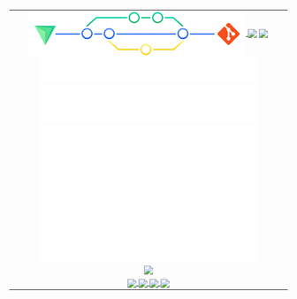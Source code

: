 <!--  === === === === --><!-- Announments -->
<!-- <tr align="center" width="100%"><td> -->
<!-- <h1></h1> --> <!-- FIND THE SECRET -->
<!-- <h2></h2> --> <!-- RECEIVE THE KEY -->
<!-- <h3></h3> --> <!-- UNLOCK THE PRICE -->
<!--  === === === === --><!-- </td></tr> -->
<table><tr><td align="center">
<a title="ZI" target="_self" href="https://github.com/z-shell/zi/">
  <img align="center" style="width:80%;height:auto" src="https://github.com/z-shell/.github/raw/main/profile/img/z_git.png" alt="ZI+GIT Logo" />
</a>
  <img align="center" style="width:80%;height:auto" src="https://github.zshell.dev/.github/metrics.svg" />
<a title="Z-Shell Projects" target="_self" href="https://github.com/orgs/z-shell/projects">
  <img align="center" style="width:80%;height:auto" src="https://github.zshell.dev/.github/plugin/followup/followup.svg" />
</a>
<a title="Z-Shell Projects" target="_self" href="https://github.com/orgs/z-shell/projects">
  <img align="center" style="width:80%;height:auto" src="https://github.com/z-shell/.github/raw/main/metrics/plugin/projects/projects.svg" />
</a>
  </td></tr><tr><td align="center">
  <a title="ZI WIKI" target="_self" href="https://github.com/z-shell/zw/">
    <img align="center" style="width:80%;height:auto" src="https://github.com/z-shell/.github/raw/main/metrics/plugin/pagespeed/detailed.svg" />
  </a>
  </td></tr><tr><td align="center">
    <a title="Twitter" target="_self" href="https://twitter.com/zshell_zi/">
      <img align="center" style="width:80%;height:auto" src="https://github.com/z-shell/.github/raw/main/metrics/plugin/tweets/tweets.svg" />
    </a>
    <a title="DEV" target="_self" href="https://dev.to/z-shell">
      <img align="center" style="width:80%;height:auto" src="https://github.com/z-shell/.github/raw/main/metrics/plugin/rss/dev.zshell.rss.svg" />
    </a>
    <a title="DEV" target="_self" href="https://dev.to/tag/zsh">
      <img align="center" style="width:80%;height:auto" src="https://github.com/z-shell/.github/raw/main/metrics/plugin/rss/dev.tag.zsh.rss.svg" />
    </a>
    </td></tr>
<tr><td align="center">
  <a title="ZI WIKI" target="_self" href="https://github.com/z-shell/zw/">
    <img align="center" style="width:80%;height:auto" src="https://repobeats.axiom.co/api/embed/22b5c20547922a367a07014324273061ca71a472.svg" />
  </a>
  </td>
</tr>
<tr><td align="center">
<a href="https://github.com/z-shell/zi/">
  <img align="center" style="width:40%;height:auto" src="https://github-readme-stats.vercel.app/api/pin/?username=z-shell&repo=zi&card_width=150&theme=github_dark" />
</a>
<a href="https://github.com/z-shell/zw/">
  <img align="center" style="width:40%;height:auto" src="https://github-readme-stats.vercel.app/api/pin/?username=z-shell&repo=zw&card_width=150&theme=github_dark" />
</a>
<a href="https://github.com/z-shell/community/">
  <img align="center" style="width:40%;height:auto" src="https://github-readme-stats.vercel.app/api/pin/?username=z-shell&repo=community&card_width=150&theme=github_dark" />
</a>
<a href="https://github.com/z-shell/status/">
  <img align="center" style="width:40%;height:auto" src="https://github-readme-stats.vercel.app/api/pin/?username=z-shell&repo=status&card_width=150&theme=github_dark" />
</a>
</td></tr></table>
